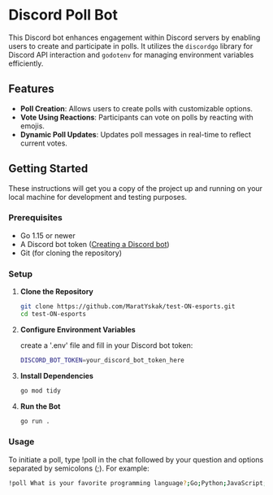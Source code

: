 # Discord Poll Bot

This Discord bot enhances engagement within Discord servers by enabling users to create and participate in polls. It utilizes the `discordgo` library for Discord API interaction and `godotenv` for managing environment variables efficiently.

## Features

- **Poll Creation**: Allows users to create polls with customizable options.
- **Vote Using Reactions**: Participants can vote on polls by reacting with emojis.
- **Dynamic Poll Updates**: Updates poll messages in real-time to reflect current votes.

## Getting Started

These instructions will get you a copy of the project up and running on your local machine for development and testing purposes.

### Prerequisites

- Go 1.15 or newer
- A Discord bot token ([Creating a Discord bot](https://discord.com/developers/docs/intro))
- Git (for cloning the repository)

### Setup

1. **Clone the Repository**

   ```bash
   git clone https://github.com/MaratYskak/test-ON-esports.git
   cd test-ON-esports
   
2. **Configure Environment Variables**
   
   create a '.env' file and fill in your Discord bot token:
   ```bash
   DISCORD_BOT_TOKEN=your_discord_bot_token_here
   
4. **Install Dependencies**
   ```bash
   go mod tidy

5. **Run the Bot**
   ```bash
   go run .

### Usage

To initiate a poll, type !poll in the chat followed by your question and options separated by semicolons (;). For example:
```bash
!poll What is your favorite programming language?;Go;Python;JavaScript;Rust

